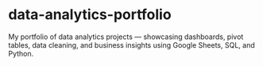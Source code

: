 # data-analytics-portfolio
My portfolio of data analytics projects — showcasing dashboards, pivot tables, data cleaning, and business insights using Google Sheets, SQL, and Python.
